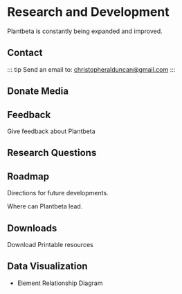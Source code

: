 # Research and Development

Plantbeta is constantly being expanded and improved.

## Contact

::: tip Send an email to:
christopheralduncan@gmail.com
:::

## Donate Media

## Feedback

Give feedback about Plantbeta

## Research Questions

## Roadmap

Directions for future developments.

Where can Plantbeta lead.

## Downloads

Download Printable resources

## Data Visualization

- Element Relationship Diagram